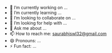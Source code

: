 - 🔭 I’m currently working on ...
- 🌱 I’m currently learning ...
- 👯 I’m looking to collaborate on ...
- 🤔 I’m looking for help with ...
- 💬 Ask me about ...
- 📫 How to reach me: saurabhjswl32@gmail.com
- 😄 Pronouns: ...
- ⚡ Fun fact: ...

